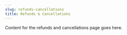 ```yaml
---
slug: refunds-cancellations
title: Refunds & Cancellations
---
```


Content for the refunds and cancellations page goes here.
